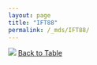 ```yaml
---
layout: page
title: "IFT88"
permalink: /_mds/IFT88/
---
```


![](../../alns_9.28.22/aln_5HSAA052015_0.977.png?raw=true
)
[Back to Table](../../display)
